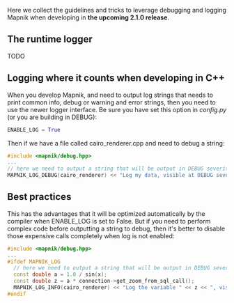 Here we collect the guidelines and tricks to leverage debugging and logging Mapnik when developing in **the upcoming 2.1.0 release**.

## The runtime logger
TODO

## Logging where it counts when developing in C++
When you develop Mapnik, and need to output log strings that needs to print common info, debug or warning and error strings, then you need to use the newer logger interface. Be sure you have set this option in _config.py_ (or you are building in DEBUG):

```python
ENABLE_LOG = True
```

Then if we have a file called cairo_renderer.cpp and need to debug a string:

```cpp
#include <mapnik/debug.hpp>
...
// here we need to output a string that will be output in DEBUG severity level:
MAPNIK_LOG_DEBUG(cairo_renderer) << "Log my data, visible at DEBUG severity level";
```

## Best practices
This has the advantages that it will be optimized automatically by the compiler when ENABLE_LOG is set to False.
But if you need to perform complex code before outputting a string to debug, then it's better to disable those expensive calls completely when log is not enabled:

```cpp
#include <mapnik/debug.hpp>
...
#ifdef MAPNIK_LOG
  // here we need to output a string that will be output in DEBUG severity level:
  const double a = 1.0 / sin(x);
  const double z = a * connection->get_zoom_from_sql_call();
  MAPNIK_LOG_INFO(cairo_renderer) << "Log the variable " << z << ", visible at INFO severity level";
#endif
```

